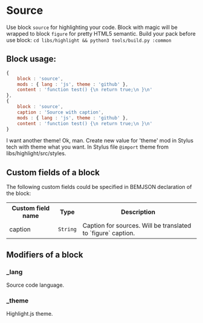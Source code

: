 # Source

Use block `source` for highlighting your code. Block with magic will be wrapped
to block `figure` for pretty HTML5 semantic. Build your pack before use
block: `cd libs/highlight && python3 tools/build.py :common`

## Block usage:

``` js
{
    block : 'source',
    mods : { lang : 'js', theme : 'github' },
    content : 'function test() {\n return true;\n }\n'
},
{
    block : 'source',
    caption : 'Source with caption',
    mods : { lang : 'js', theme : 'github' },
    content : 'function test() {\n return true;\n }\n'
}
```

I want another theme! Ok, man. Create new value for 'theme' mod in Stylus tech with theme what you want.
In Stylus file `@import` theme from libs/highlight/src/styles.

## Custom fields of a block

The following custom fields could be specified in BEMJSON declaration of the block:

<table>
    <tr>
        <th>Custom field name</th>
        <th>Type</th>
        <th>Description</th>
    </tr>
    <tr>
        <td>caption</td>
        <td>
            <code>String</code>
        </td>
        <td>Caption for sources. Will be translated to `figure` caption.</td>
    </tr>
</table>

## Modifiers of a block

### _lang

Source code language.

### _theme

Highlight.js theme.
